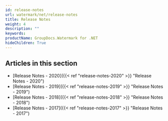 ```yaml
---
id: release-notes
url: watermark/net/release-notes
title: Release Notes
weight: 4
description: ""
keywords: 
productName: GroupDocs.Watermark for .NET
hideChildren: True
---
```

## Articles in this section

* [Release Notes - 2020]({{< ref "release-notes-2020" >}} "Release Notes - 2020")
* [Release Notes - 2019]({{< ref "release-notes-2019" >}} "Release Notes - 2019")
* [Release Notes - 2018]({{< ref "release-notes-2018" >}} "Release Notes - 2018")
* [Release Notes - 2017]({{< ref "release-notes-2017" >}} "Release Notes - 2017")
